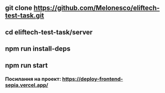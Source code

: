 ## git clone https://github.com/Melonesco/eliftech-test-task.git
## cd eliftech-test-task/server
## npm run install-deps
## npm run start


### Посилання на проект: https://deploy-frontend-sepia.vercel.app/

